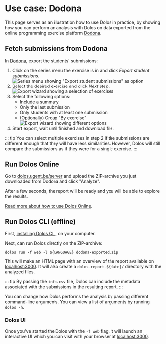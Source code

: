 # Use case: Dodona

This page serves as an illustration how to use Dolos in practice, by showing how
you can perform an analysis with Dolos on data exported from the online
programming exercise platform [Dodona](https://dodona.ugent.be).

## Fetch submissions from Dodona

In [Dodona](https://dodona.ugent.be), export the students' submissions:

1. Click on the series menu the exercise is in and click _Export student submissions_. ![Series menu showing "Export student submissions" as option](/images/dodona-export-0.png)
2. Select the desired exercise and click _Next step_. ![Export wizard showing a selection of exercises](/images/dodona-export-1.png)
3. Select the following options:
    - Include a summary
    - Only the last submission
    - Only students with at least one submission
    - (Optionally) Group "By exercise"
  ![Export wizard showing different options](/images/dodona-export-2.png)
4. Start export, wait until finished and download file.

::: tip
You can select multiple exercises in step 2 if the submissions are different enough that they will have less similarities. However, Dolos will still compare the submissions as if they were for a single exercise.
:::

## Run Dolos Online

Go to [dolos.ugent.be/server](https://dolos.ugent.be/server) and upload the ZIP-archive you just downloaded from Dodona and click "Analyze".

After a few seconds, the report will be ready and you will be able to explore the results.

[Read more about how to use Dolos Online](/guide/server).

## Run Dolos CLI (offline)

First, [installing Dolos CLI](/guide/installation), on your computer.

Next, can run Dolos directly on the ZIP-archive:

```shell
dolos run -f web -l ${LANGUAGE} dodona-exported.zip
```

This will make an HTML page with an overview of the report available on [localhost:3000](http://localhost:3000). It will also create a `dolos-report-${date}/` directory with the analyzed files.

::: tip
By passing the `info.csv` file, Dolos can include the metadata associated with
the submissions in the resulting report. 
:::

You can change how Dolos performs the analysis by passing different command-line
arguments. You can view a list of arguments by running `dolos -h`.

### Dolos UI

Once you've started the Dolos with the `-f web` flag, it will launch an interactive UI which you can visit with your browser at [localhost:3000](http://localhost:3000).


